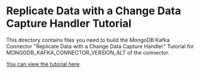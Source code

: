 # Replicate Data with a Change Data Capture Handler Tutorial

This directory contains files you need to build the MongoDB Kafka Connector
"Replicate Data with a Change Data Capture Handler" Tutorial for MONGODB_KAFKA_CONNECTOR_VERSION_ALT of the connector.

[You can view the tutorial here](https://docs.mongodb.com/kafka-connector/MONGODB_KAFKA_CONNECTOR_VERSION_ALT/tutorials/replicate-with-cdc/).
